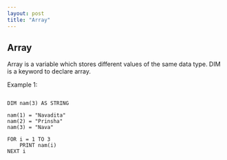 ```yaml
---
layout: post
title: "Array"
---
```


## Array

Array is a variable which stores different values of the same data type. DIM is a keyword to declare array.

Example 1: 
```

DIM nam(3) AS STRING

nam(1) = "Navadita"
nam(2) = "Prinsha"
nam(3) = "Nava"

FOR i = 1 TO 3
    PRINT nam(i)
NEXT i

```